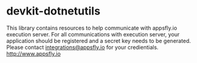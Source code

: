 # devkit-dotnetutils
This library contains resources to help communicate with appsfly.io execution server. For all communications with execution server, your application should be registered and a secret key needs to be generated. Please contact integrations@appsfly.io for your credientials. http://www.appsfly.io
